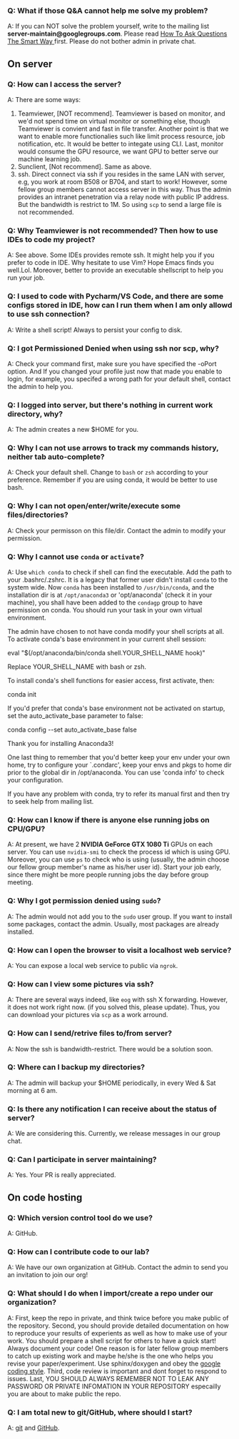 
### Q: What if those Q&A cannot help me solve my problem?
A: If you can NOT solve the problem yourself, write to the mailing list
__server-maintain@googlegroups.com__. Please read [How To Ask Questions The Smart Way
](http://www.catb.org/~esr/faqs/smart-questions.html) first. Please do not
bother admin in private chat.

## On server

### Q: How can I access the server?
A: There are some ways:

1. Teamviewer, [NOT recommend]. Teamviewer is based on monitor, and we'd not
spend time on virtual monitor or something else, though Teamviewer is convient
and fast in file transfer. Another point is that we want to enable more
functionalies such like limit process resource, job notification, etc. It would
be better to integate using CLI. Last, monitor would consume the GPU resource,
	 we want GPU to better serve our machine learning job.
2. Sunclient, [Not recommend]. Same as above.
3. ssh. Direct connect via ssh if you resides in the same LAN with server, e.g,
		you work at room B508 or B704, and start to work! However, some fellow group
		members cannot access server in this way. Thus the admin provides an intranet
		penetration via a relay node with public IP address. But the bandwidth is
		restrict to 1M. So using `scp` to send a large file is not recommended.

### Q: Why Teamviewer is not recommended? Then how to use IDEs to code my project?
A: See above. Some IDEs provides remote ssh. It might help you if you
prefer to code in IDE. Why hesitate to use Vim? Hope Emacs finds you well.Lol.
Moreover, better to provide an executable shellscript to help you run your job.

### Q: I used to code with Pycharm/VS Code, and there are some configs stored in IDE, how can I run them when I am only allowd to use ssh connection?
A: Write a shell script! Always to persist your config to disk.

### Q: I got Permissioned Denied when using ssh nor scp, why?
A: Check your command first, make sure you have specified the -oPort option. And
If you changed your profile just now that made you enable to login, for example,
   you specifed a wrong path for your default shell, contact the admin to help
   you.

### Q: I logged into server, but there's nothing in current work directory, why?
A: The admin creates a new $HOME for you.

### Q: Why I can not use arrows to track my commands history, neither tab auto-complete?
A: Check your default shell. Change to `bash` or `zsh` according to your
preference. Remember if you are using conda, it would be better to use bash.

### Q: Why I can not open/enter/write/execute some files/directories?
A: Check your permisson on this file/dir. Contact the admin to modify your
permission.

### Q: Why I cannot use `conda` or `activate`?
A: Use `which conda` to check if shell can find the executable. Add the path to
your .bashrc/.zshrc. It is a legacy that former user didn't install `conda` to
the system wide. Now `conda` has been installed to `/usr/bin/conda`, and the
installation dir is at `/opt/anaconda3` or 'opt/anaconda' (check it in your
machine), you shall have been added to the
`condagp` group to have permission on conda. You should run your task in your
own virtual environment. 

The admin have chosen to not have conda modify your shell scripts at all.
To activate conda's base environment in your current shell session:

eval "$(/opt/anaconda/bin/conda shell.YOUR\_SHELL\_NAME hook)"

Replace YOUR\_SHELL\_NAME with bash or zsh.

To install conda's shell functions for easier access, first activate, then:

conda init

If you'd prefer that conda's base environment not be activated on startup,
   set the auto\_activate\_base parameter to false:

conda config --set auto\_activate\_base false

Thank you for installing Anaconda3!

One last thing to remember that you'd better keep your env under your own home,
try to configure your `.condarc', keep your envs and pkgs to home dir prior to
the global dir in /opt/anaconda. You can use 'conda info' to check your
configuration.

If you have any problem with conda, try to refer its manual first and then try
to seek help from mailing list.

### Q: How can I know if there is anyone else running jobs on CPU/GPU?
A: At present, we have 2 __NVIDIA GeForce GTX 1080 Ti__ GPUs on each server. You
can use `nvidia-smi` to check the process id which is using GPU. Moreover, you
can use `ps` to check who is using (usually, the admin choose our fellow group
member's name as his/her user id). Start your job early, since there might be
more people running jobs the day before group meeting.

### Q: Why I got permission denied using `sudo`?
A: The admin would not add you to the `sudo` user group. If you want to install
some packages, contact the admin. Usually, most packages are already installed.

### Q: How can I open the browser to visit a localhost web service?
A: You can expose a local web service to public via `ngrok`.

### Q: How can I view some pictures via ssh?
A: There are several ways indeed, like `eog` with ssh X forwarding. However, it
does not work right now. (if you solved this, please update). Thus, you can
download your pictures via `scp` as a work arround.

### Q: How can I send/retrive files to/from server?
A: Now the ssh is bandwidth-restrict. There would be a solution soon.

### Q: Where can I backup my directories?
A: The admin will backup your $HOME periodically, in every Wed & Sat morning at 6
am.

### Q: Is there any notification I can receive about the status of server?
A: We are considering this. Currently, we release messages in our group chat.

### Q: Can I participate in server maintaining?
A: Yes. Your PR is really appreciated.

## On code hosting

### Q: Which version control tool do we use?
A: GitHub.

### Q: How can I contribute code to our lab?
A: We have our own organization at GitHub. Contact the admin to send you an
invitation to join our org!

### Q: What should I do when I import/create a repo under our organization?
A: First, keep the repo in private, and think twice before you make public of
the repository. Second, you should provide detailed documentation on how to
reproduce your results of experients as well as how to make use of your work.
You should prepare a shell script for others to have a quick start! Always
document your code! One reason is for later fellow group members to catch up
existing work and maybe he/she is the one who helps you revise your
paper/experiment. Use sphinx/doxygen and obey the [google coding
style](https://google.github.io/styleguide/). Third, code review is important
and dont forget to respond to issues. Last, YOU SHOULD ALWAYS REMEMBER NOT TO
LEAK ANY PASSWORD OR PRIVATE INFOMATION IN YOUR REPOSITORY especailly you are
about to make public the repo.

### Q: I am total new to git/GitHub, where should I start?
A: [git](https://git-scm.com/) and [GitHub](https://github.com/).

